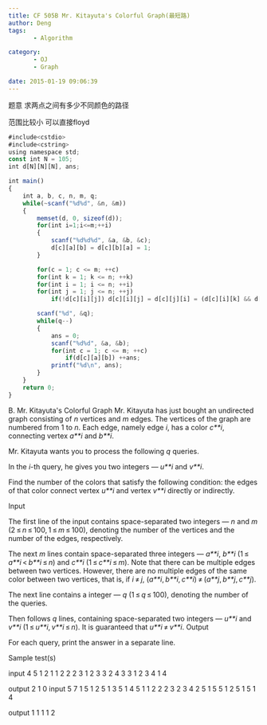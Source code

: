 ```yaml
---
title: CF 505B Mr. Kitayuta's Colorful Graph(最短路)
author: Deng
tags: 
       - Algorithm

category: 
       - OJ
       - Graph

date: 2015-01-19 09:06:39
---
```

题意 求两点之间有多少不同颜色的路径

范围比较小 可以直接floyd

```js 
#include<cstdio>
#include<cstring>
using namespace std;
const int N = 105;
int d[N][N][N], ans;

int main()
{
    int a, b, c, n, m, q;
    while(~scanf("%d%d", &n, &m))
    {
        memset(d, 0, sizeof(d));
        for(int i=1;i<=m;++i)
        {
            scanf("%d%d%d", &a, &b, &c);
            d[c][a][b] = d[c][b][a] = 1;
        }

        for(c = 1; c <= m; ++c)
        for(int k = 1; k <= n; ++k)
        for(int i = 1; i <= n; ++i)
        for(int j = 1; j <= n; ++j)
            if(!d[c][i][j]) d[c][i][j] = d[c][j][i] = (d[c][i][k] && d[c][k][j]);

        scanf("%d", &q);
        while(q--)
        {
            ans = 0;
            scanf("%d%d", &a, &b);
            for(int c = 1; c <= m; ++c)
                if(d[c][a][b]) ++ans;
            printf("%d\n", ans);
        }
    }
    return 0;
}
```

B. Mr. Kitayuta's Colorful Graph
Mr. Kitayuta has just bought an undirected graph consisting of *n* vertices and *m* edges. The vertices of the graph are numbered from 1 to *n*. Each edge, namely edge *i*, has a color *c**i*, connecting vertex *a**i* and *b**i*.

Mr. Kitayuta wants you to process the following *q* queries.

In the *i*-th query, he gives you two integers — *u**i* and *v**i*.

Find the number of the colors that satisfy the following condition: the edges of that color connect vertex *u**i* and vertex *v**i* directly or indirectly.

Input

The first line of the input contains space-separated two integers — *n* and *m* (2 ≤ *n* ≤ 100, 1 ≤ *m* ≤ 100), denoting the number of the vertices and the number of the edges, respectively.

The next *m* lines contain space-separated three integers — *a**i*, *b**i* (1 ≤ *a**i* < *b**i* ≤ *n*) and *c**i* (1 ≤ *c**i* ≤ *m*). Note that there can be multiple edges between two vertices. However, there are no multiple edges of the same color between two vertices, that is, if *i* ≠ *j*, (*a**i*, *b**i*, *c**i*) ≠ (*a**j*, *b**j*, *c**j*).

The next line contains a integer — *q* (1 ≤ *q* ≤ 100), denoting the number of the queries.

Then follows *q* lines, containing space-separated two integers — *u**i* and *v**i* (1 ≤ *u**i*, *v**i* ≤ *n*). It is guaranteed that *u**i* ≠ *v**i*.
Output

For each query, print the answer in a separate line.

Sample test(s)

input 4 5 1 2 1 1 2 2 2 3 1 2 3 3 2 4 3 3 1 2 3 4 1 4

output 2 1 0
input 5 7 1 5 1 2 5 1 3 5 1 4 5 1 1 2 2 2 3 2 3 4 2 5 1 5 5 1 2 5 1 5 1 4

output 1 1 1 1 2